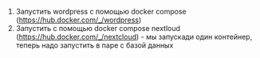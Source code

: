 1) Запустить wordpress с помощью docker compose (https://hub.docker.com/_/wordpress)
2) Запустить с помощью docker compose nextloud (https://hub.docker.com/_/nextcloud) - мы запускади один контейнер, теперь надо запустить в паре с базой данных
